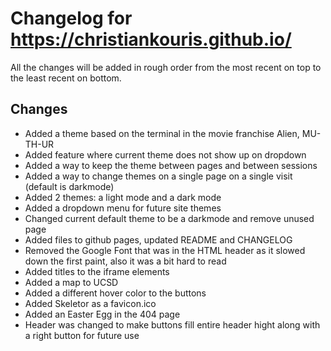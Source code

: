 # Changelog for https://christiankouris.github.io/

All the changes will be added in rough order from the most recent on top to the least recent on bottom.

Changes
--------------------

- Added a theme based on the terminal in the movie franchise Alien, MU-TH-UR
- Added feature where current theme does not show up on dropdown
- Added a way to keep the theme between pages and between sessions
- Added a way to change themes on a single page on a single visit (default is darkmode)
- Added 2 themes: a light mode and a dark mode
- Added a dropdown menu for future site themes
- Changed current default theme to be a darkmode and remove unused page
- Added files to github pages, updated README and CHANGELOG
- Removed the Google Font that was in the HTML header as it slowed down the first paint, also it was a bit hard to read
- Added titles to the iframe elements
- Added a map to UCSD
- Added a different hover color to the buttons
- Added Skeletor as a favicon.ico
- Added an Easter Egg in the 404 page
- Header was changed to make buttons fill entire header hight along with a right button for future use
